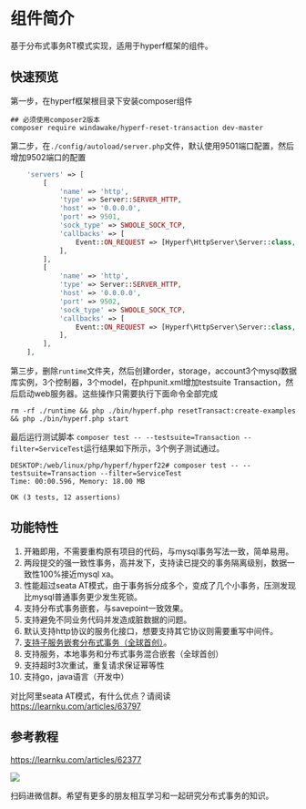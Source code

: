 # 组件简介
基于分布式事务RT模式实现，适用于hyperf框架的组件。

## 快速预览
第一步，在hyperf框架根目录下安装composer组件
```shell
## 必须使用composer2版本
composer require windawake/hyperf-reset-transaction dev-master
```
第二步，在`./config/autoload/server.php`文件，默认使用9501端口配置，然后增加9502端口的配置
```php
    'servers' => [
        [
            'name' => 'http',
            'type' => Server::SERVER_HTTP,
            'host' => '0.0.0.0',
            'port' => 9501,
            'sock_type' => SWOOLE_SOCK_TCP,
            'callbacks' => [
                Event::ON_REQUEST => [Hyperf\HttpServer\Server::class, 'onRequest'],
            ],
        ],
        [
            'name' => 'http',
            'type' => Server::SERVER_HTTP,
            'host' => '0.0.0.0',
            'port' => 9502,
            'sock_type' => SWOOLE_SOCK_TCP,
            'callbacks' => [
                Event::ON_REQUEST => [Hyperf\HttpServer\Server::class, 'onRequest'],
            ],
        ],
    ],
```
第三步，删除`runtime`文件夹，然后创建order，storage，account3个mysql数据库实例，3个控制器，3个model，在phpunit.xml增加testsuite Transaction，然后启动web服务器。这些操作只需要执行下面命令全部完成
```shell
rm -rf ./runtime && php ./bin/hyperf.php resetTransact:create-examples && php ./bin/hyperf.php start
```

最后运行测试脚本 `
composer test -- --testsuite=Transaction --filter=ServiceTest
`运行结果如下所示，3个例子测试通过。
```shell
DESKTOP:/web/linux/php/hyperf/hyperf22# composer test -- --testsuite=Transaction --filter=ServiceTest
Time: 00:00.596, Memory: 18.00 MB

OK (3 tests, 12 assertions)
```

## 功能特性
1. 开箱即用，不需要重构原有项目的代码，与mysql事务写法一致，简单易用。
2. 两段提交的强一致性事务，高并发下，支持读已提交的事务隔离级别，数据一致性100%接近mysql xa。
3. 性能超过seata AT模式，由于事务拆分成多个，变成了几个小事务，压测发现比mysql普通事务更少发生死锁。
4. 支持分布式事务嵌套，与savepoint一致效果。
5. 支持避免不同业务代码并发造成脏数据的问题。
6. 默认支持http协议的服务化接口，想要支持其它协议则需要重写中间件。
7. [支持子服务嵌套分布式事务（全球首创）](#支持子服务嵌套分布式事务（全球首创）)。
8. 支持服务，本地事务和分布式事务混合嵌套（全球首创）
9. 支持超时3次重试，重复请求保证幂等性
10. 支持go，java语言（开发中）

对比阿里seata AT模式，有什么优点？请阅读 https://learnku.com/articles/63797

## 参考教程
https://learnku.com/articles/62377


![](https://cdn.learnku.com/uploads/images/202201/31/46914/7PISKMj6cY.jpg!large)

扫码进微信群。希望有更多的朋友相互学习和一起研究分布式事务的知识。

